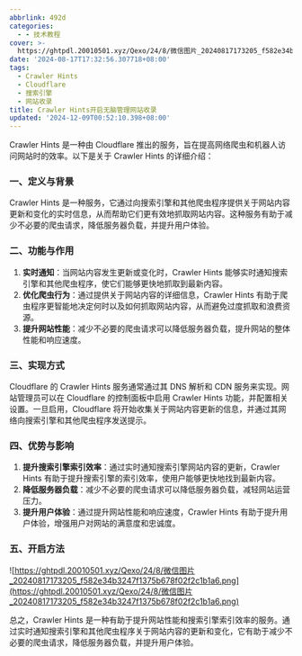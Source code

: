 ```yaml
---
abbrlink: 492d
categories:
  - - 技术教程
cover: >-
  https://ghtpdl.20010501.xyz/Qexo/24/8/微信图片_20240817173205_f582e34b3247f1375b678f02f2c1b1a6.png
date: '2024-08-17T17:32:56.307718+08:00'
tags:
  - Crawler Hints
  - Cloudflare
  - 搜索引擎
  - 网站收录
title: Crawler Hints开启无脑管理网站收录
updated: '2024-12-09T00:52:10.398+08:00'
---
```

Crawler Hints 是一种由 Cloudflare 推出的服务，旨在提高网络爬虫和机器人访问网站时的效率。以下是关于 Crawler Hints 的详细介绍：

### 一、定义与背景

Crawler Hints 是一种服务，它通过向搜索引擎和其他爬虫程序提供关于网站内容更新和变化的实时信息，从而帮助它们更有效地抓取网站内容。这种服务有助于减少不必要的爬虫请求，降低服务器负载，并提升用户体验。

### 二、功能与作用

1. **实时通知**：当网站内容发生更新或变化时，Crawler Hints 能够实时通知搜索引擎和其他爬虫程序，使它们能够更快地抓取到最新内容。
2. **优化爬虫行为**：通过提供关于网站内容的详细信息，Crawler Hints 有助于爬虫程序更智能地决定何时以及如何抓取网站内容，从而避免过度抓取和浪费资源。
3. **提升网站性能**：减少不必要的爬虫请求可以降低服务器负载，提升网站的整体性能和响应速度。

### 三、实现方式

Cloudflare 的 Crawler Hints 服务通常通过其 DNS 解析和 CDN 服务来实现。网站管理员可以在 Cloudflare 的控制面板中启用 Crawler Hints 功能，并配置相关设置。一旦启用，Cloudflare 将开始收集关于网站内容更新的信息，并通过其网络向搜索引擎和其他爬虫程序发送提示。

### 四、优势与影响

1. **提升搜索引擎索引效率**：通过实时通知搜索引擎网站内容的更新，Crawler Hints 有助于提升搜索引擎的索引效率，使用户能够更快地找到最新内容。
2. **降低服务器负载**：减少不必要的爬虫请求可以降低服务器负载，减轻网站运营压力。
3. **提升用户体验**：通过提升网站性能和响应速度，Crawler Hints 有助于提升用户体验，增强用户对网站的满意度和忠诚度。

### 五、开启方法

![https://ghtpdl.20010501.xyz/Qexo/24/8/微信图片_20240817173205_f582e34b3247f1375b678f02f2c1b1a6.png](https://ghtpdl.20010501.xyz/Qexo/24/8/微信图片_20240817173205_f582e34b3247f1375b678f02f2c1b1a6.png)

总之，Crawler Hints 是一种有助于提升网站性能和搜索引擎索引效率的服务。通过实时通知搜索引擎和其他爬虫程序关于网站内容的更新和变化，它有助于减少不必要的爬虫请求，降低服务器负载，并提升用户体验。
